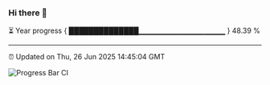 ### Hi there 👋

⏳ Year progress { ██████████████▁▁▁▁▁▁▁▁▁▁▁▁▁▁▁▁ } 48.39 %

---

⏰ Updated on Thu, 26 Jun 2025 14:45:04 GMT

![Progress Bar CI](https://github.com/IshwaranRudhara/GIT-ACTION/workflows/Progress%20Bar%20CI/badge.svg)
